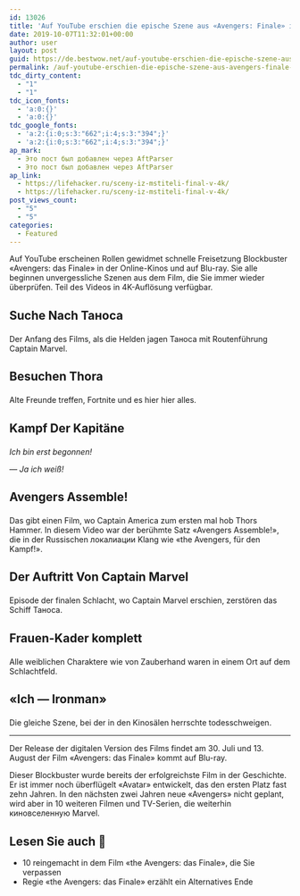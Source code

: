 ```yaml
---
id: 13026
title: 'Auf YouTube erschien die epische Szene aus «Avengers: Finale» in 4K'
date: 2019-10-07T11:32:01+00:00
author: user
layout: post
guid: https://de.bestwow.net/auf-youtube-erschien-die-epische-szene-aus-avengers-finale-in-4k/
permalink: /auf-youtube-erschien-die-epische-szene-aus-avengers-finale-in-4k/
tdc_dirty_content:
  - "1"
  - "1"
tdc_icon_fonts:
  - 'a:0:{}'
  - 'a:0:{}'
tdc_google_fonts:
  - 'a:2:{i:0;s:3:"662";i:4;s:3:"394";}'
  - 'a:2:{i:0;s:3:"662";i:4;s:3:"394";}'
ap_mark:
  - Это пост был добавлен через AftParser
  - Это пост был добавлен через AftParser
ap_link:
  - https://lifehacker.ru/sceny-iz-mstiteli-final-v-4k/
  - https://lifehacker.ru/sceny-iz-mstiteli-final-v-4k/
post_views_count:
  - "5"
  - "5"
categories:
  - Featured
---
```

Auf YouTube erscheinen Rollen gewidmet schnelle Freisetzung Blockbuster «Avengers: das Finale» in der Online-Kinos und auf Blu-ray. Sie alle beginnen unvergessliche Szenen aus dem Film, die Sie immer wieder überprüfen. Teil des Videos in 4K-Auflösung verfügbar.

## Suche Nach Таноса</p> 

Der Anfang des Films, als die Helden jagen Таноса mit Routenführung Captain Marvel.

## Besuchen Thora</p> 

Alte Freunde treffen, Fortnite und es hier hier alles.

## Kampf Der Kapitäne</p> 

_Ich bin erst begonnen!_  
  
_— Ja ich weiß!_

## Avengers Assemble!</p> 

Das gibt einen Film, wo Captain America zum ersten mal hob Thors Hammer. In diesem Video war der berühmte Satz «Avengers Assemble!», die in der Russischen локалиации Klang wie «the Avengers, für den Kampf!».

## Der Auftritt Von Captain Marvel</p> 

Episode der finalen Schlacht, wo Captain Marvel erschien, zerstören das Schiff Таноса.

## Frauen-Kader komplett</p> 

Alle weiblichen Charaktere wie von Zauberhand waren in einem Ort auf dem Schlachtfeld.

## «Ich — Ironman»</p> 

Die gleiche Szene, bei der in den Kinosälen herrschte todesschweigen.

* * *

Der Release der digitalen Version des Films findet am 30. Juli und 13. August der Film «Avengers: das Finale» kommt auf Blu-ray.

Dieser Blockbuster wurde bereits der erfolgreichste Film in der Geschichte. Er ist immer noch überflügelt «Avatar» entwickelt, das den ersten Platz fast zehn Jahren. In den nächsten zwei Jahren neue «Avengers» nicht geplant, wird aber in 10 weiteren Filmen und TV-Serien, die weiterhin киновселенную Marvel.

<div>
  <h2 class="read-also__title">
    <span>Lesen Sie auch</span> <span>🧐 </span>
  </h2>
  
  <ul class="read-also__list">
    <li>
      10 reingemacht in dem Film «the Avengers: das Finale», die Sie verpassen
    </li>
    <li>
      Regie «the Avengers: das Finale» erzählt ein Alternatives Ende
    </li>
  </ul>
</div>
